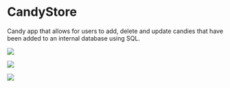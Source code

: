 # CandyStore
Candy app that allows for users to add, delete and update candies that have been added to an internal database using SQL.

![](https://user-images.githubusercontent.com/88049900/221653343-db6e986e-3004-4cea-94f8-1bb7ff39e12b.gif)

![](https://user-images.githubusercontent.com/88049900/221653620-61321e49-26d5-46a9-b1a0-31cd968d12c7.gif)

![](https://user-images.githubusercontent.com/88049900/221653579-4045ffa5-d666-4409-80bf-163fdbb77f48.gif)
